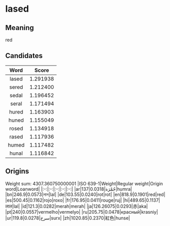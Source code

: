 # lased

## Meaning

red

## Candidates

|Word|Score|
|:-:|:-:|
|lased|1.291938|
|sered|1.212400|
|sedal|1.196452|
|seral|1.171494|
|hured|1.163903|
|huned|1.155049|
|rosed|1.134918|
|rased|1.117936|
|humed|1.117482|
|hunal|1.116842|

## Origins

Weight sum: 4307.360750000001
|ISO 639-1|Weight|Regular weight|Origin word|Loanword|
|:-:|:-:|:-:|:-:|:-:|
|ar|137|0.0318|حُمْرَة|humra|
|bn|246.9|0.0573|লাল|lal|
|de|103.55|0.0240|rot|rot|
|en|818.9|0.1901|red|red|
|es|500.45|0.1162|rojo|roxo|
|fr|176.95|0.0411|rouge|ruj|
|hi|489.65|0.1137|लाल|lal|
|id|121.3|0.0282|merah|merah|
|ja|126.26075|0.0293|赤|aka|
|pt|240|0.0557|vermelho|vermelyo|
|ru|205.75|0.0478|красный|krasniy|
|ur|119.8|0.0278|سرخ|surx|
|zh|1020.85|0.2370|紅色|hunse|
